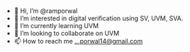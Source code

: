 - 👋 Hi, I’m @ramporwal
- 👀 I’m interested in digital verification using SV, UVM, SVA.
- 🌱 I’m currently learning UVM
- 💞️ I’m looking to collaborate on UVM
- 📫 How to reach me ...porwal14@gmail.com

<!---
ramporwal/ramporwal is a ✨ special ✨ repository because its `README.md` (this file) appears on your GitHub profile.
You can click the Preview link to take a look at your changes.
--->
